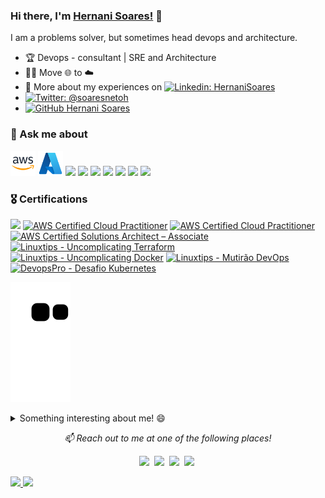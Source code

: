 ### Hi there, I'm [Hernani Soares!]() 👋


I am a problems solver, but sometimes head devops and architecture. 


- 🏆 Devops - consultant | SRE and Architecture
- 👨‍💻 Move 🌐 to ☁️ 
- 📜️ More about my experiences on [![Linkedin: HernaniSoares](https://img.shields.io/badge/-soaresnetoh-blue?style=flat-square&logo=Linkedin&logoColor=white&link=https://www.linkedin.com/in/soaresnetoh/)](https://www.linkedin.com/in/soaresnetoh/)
- [![Twitter: @soaresnetoh](https://img.shields.io/twitter/follow/soaresnetoh?style=social)](https://twitter.com/soaresnetoh)
- [![GitHub Hernani Soares](https://img.shields.io/github/followers/soaresnetoh?label=follow&style=social)](https://github.com/soaresnetoh)




### 💬 Ask me about

<a title="AWS"><img height="40" src="https://raw.githubusercontent.com/github/explore/master/topics/aws/aws.png"></a>
<a title="Azure"><img height="40" src="https://raw.githubusercontent.com/github/explore/master/topics/azure/azure.png"></a>
<a title="Kubernetes"><img height="40" src="https://www.vectorlogo.zone/logos/kubernetes/kubernetes-icon.svg"></a>
<a title="Terraform"><img height="40" src="https://www.vectorlogo.zone/logos/terraformio/terraformio-icon.svg"></a>
<a title="Docker"><img height="40" src="https://www.vectorlogo.zone/logos/docker/docker-icon.svg"></a>
<a title="Jenkins"><img height="40" src="https://www.vectorlogo.zone/logos/jenkins/jenkins-icon.svg"></a>
<a title="Python"><img height="40" src="https://www.vectorlogo.zone/logos/python/python-icon.svg"></a>
<a title="Linux"><img height="40" src="https://www.vectorlogo.zone/logos/linux/linux-icon.svg"></a>
<a title="Ansible"><img height="40" src="https://www.vectorlogo.zone/logos/ansible/ansible-icon.svg"></a>



### 🎖️ Certifications
<a title="Oracle Cloud Infrastructure – Foundations Associate"><img height="150" src="https://images.credly.com/images/27db49f3-8bae-4314-8a84-884935b569db/50_Oracle_Cloud_Infrastructure.png"></a>
<a href="https://www.credly.com/badges/8e6fc0a4-9012-4507-a256-95efed909da2/public_url" target="_blank"><img src="https://images.credly.com/size/340x340/images/be8fcaeb-c769-4858-b567-ffaaa73ce8cf/image.png" width="150" alt="AWS Certified Cloud Practitioner"/></a>
<a href="https://www.credly.com/badges/61c45317-eb7f-4fd7-b684-0b74f85574e3/public_url" target="_blank"><img src="https://images.credly.com/size/680x680/images/00634f82-b07f-4bbd-a6bb-53de397fc3a6/image.png" width="150" alt="AWS Certified Cloud Practitioner"/></a>
<a href="https://www.credly.com/badges/ab12997c-2f72-46e6-8e3e-02f6a6f154dc/public_url" target="_blank"><img src="https://images.credly.com/size/340x340/images/0e284c3f-5164-4b21-8660-0d84737941bc/image.png" width="150" alt="AWS Certified Solutions Architect – Associate"/></a>
<a href="https://www.credential.net/66dd2a72-b2c7-481b-ac3d-979fa961adb9" target="_blank"><img src="https://templates.images.credential.net/16326017889885974312429936777989.png" width="150" alt="Linuxtips - Uncomplicating Terraform"/></a>
<a href="https://www.credential.net/f4e39215-f99a-4bb4-8c03-71858aa8b7bd" target="_blank"><img src="https://templates.images.credential.net/16326014523752694182310508042877.png" width="150" alt="Linuxtips - Uncomplicating Docker"/></a>
<a href="https://www.credential.net/520b2ffd-d62e-45f1-bec0-48f1c9173748" target="_blank"><img src="https://templates.images.credential.net/16386977287531919957565019051691.png" width="150" alt="Linuxtips - Mutirão DevOps"/></a>
<a href="https://badgr.com/public/assertions/81cr6QWIQ_ag0EcjUN_vWQ?identity__email=soaresnetoh@gmail.com" target="_blank"><img src="https://media.badgr.com/uploads/badges/assertion-81cr6QWIQ_ag0EcjUN_vWQ.png" width="150" alt="DevopsPro - Desafio Kubernetes"/></a>
<br/>

![Snake animation](https://github.com/soaresnetoh/soaresnetoh/blob/053817c9e0830e2cbc25ea3c8d539e2973fc6536/github-contribution-grid-snake.svg)


<details>
  <summary>Something interesting about me! 😄</summary>
   
  - No day without code 💻
  - Live and learn - Learning new things every day! 
  - Believe in self CI/CD (Continuous Improvements/Continuous Development) 🌱
</details>


<p align="center">
  <i>📫 Reach out to me at one of the following places!</i>

  <p align="center">
    <a title="LinkedIn" href="https://br.linkedin.com/in/soaresnetoh" alt="Linkedin"><img height="40" src="https://www.vectorlogo.zone/logos/linkedin/linkedin-icon.svg"></a>&nbsp;  
    <a title="GitHub" href="https://github.com/soaresnetoh" alt="GitHub"><img height="40" src="https://www.vectorlogo.zone/logos/github/github-icon.svg"></a>&nbsp;  
    <a title="GitLab" href="https://gitlab.com/soaresnetoh" alt="GitLab"><img height="40" src="https://www.vectorlogo.zone/logos/gitlab/gitlab-icon.svg"></a>&nbsp;  
    <a title="Twitter" href="https://twitter.com/soaresnetoh" alt="Twitter"><img height="40" src="https://www.vectorlogo.zone/logos/twitter/twitter-official.svg"></a>&nbsp;  
  </p>  
</p>

<div>
<a href="https://github.com/soaresnetoh">
<img height="180em" src="https://github-readme-stats.vercel.app/api/top-langs/?username=soaresnetoh&layout=compact&langs_count=7&theme=dracula"/>
<img height="180em" src="https://github-readme-stats.vercel.app/api?username=soaresnetoh&show_icons=true&theme=dracula&include_all_commits=true&count_private=true"/>
</div>
